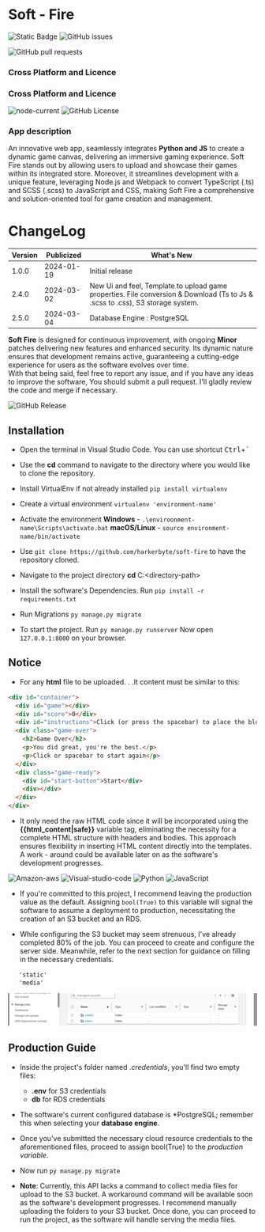 # Soft - Fire 
![Static Badge](https://img.shields.io/badge/Author-Shade-green?style=for-the-badge&logo=github)
![GitHub issues](https://img.shields.io/github/issues/harkerbyte/safe-fire?style=for-the-badge&logo=git)

![GitHub pull requests](https://img.shields.io/github/issues-pr-raw/harkerbyte/safe-fire?style=for-the-badge&logo=git&color=blue)

### Cross Platform and Licence

### Cross Platform and Licence


![node-current](https://img.shields.io/node/v/package?style=for-the-badge&logo=node&logoColor=blue)
![GitHub License](https://img.shields.io/github/license/harkerbyte/soft-fire?style=for-the-badge&logo=github&color=green)


### App description
An innovative web app, seamlessly integrates **Python and JS** to create a dynamic game canvas, delivering an immersive gaming experience. Soft Fire stands out by allowing users to upload and showcase their games within its integrated store. Moreover, it streamlines development with a unique feature, leveraging Node.js and Webpack to convert TypeScript (.ts) and SCSS (.scss) to JavaScript and CSS, making Soft Fire a comprehensive and solution-oriented tool for game creation and management.



# ChangeLog

| Version |  Publicized  |   What's New
----------|--------------|---------          
|1.0.0    | 2024-01-19   | Initial release 
|2.4.0    | 2024-03-02   | New Ui and feel, Template to upload game properties. File conversion & Download (Ts to Js & .scss to .css), S3 storage system.|
|2.5.0    |2024-03-04    |Database Engine : PostgreSQL|


**Soft Fire** is designed for continuous improvement, with ongoing **Minor** patches delivering new features and enhanced security. Its dynamic nature ensures that development remains active, guaranteeing a cutting-edge experience for users as the software evolves over time.</br>
With that being said, feel free to report any issue, and if you have any ideas to improve the software, You should submit a pull request. I'll gladly review the code and merge if necessary.

![GitHub Release](https://img.shields.io/github/v/release/harkerbyte/soft-fire?display_name=release&style=for-the-badge&logo=ethereum&color=blue)

## Installation 
  
* Open the terminal in Visual Studio Code. You can use shortcut <kbd>Ctrl</kbd>+<kbd>`</kbd>

* Use the **cd** command to navigate to the directory where you would like to clone the repository.
  
* Install VirtualEnv if not already installed `pip install virtualenv`
* Create a virtual environment  `virtualenv 'environment-name'`
* Activate the environment **Windows** - `.\enviroonment-name\Scripts\activate.bat` **macOS/Linux** - `source environment-name/bin/activate`
   
* Use  `git clone https://github.com/harkerbyte/soft-fire` to have the repository cloned.
* Navigate to the project directory **cd** C:\<directory-path>

* Install the software's Dependencies. Run `pip install -r requirements.txt` 
* Run Migrations `py manage.py migrate`
  
* To start the project. Run `py manage.py runserver` Now open `127.0.0.1:8000` on your browser.

  

## Notice
* For any **html** file to be uploaded. . .It content must be similar to this:
  
```html
<div id="container">
  <div id="game"></div>
  <div id="score">0</div>
  <div id="instructions">Click (or press the spacebar) to place the block</div>
  <div class="game-over">
    <h2>Game Over</h2>
    <p>You did great, you're the best.</p>
    <p>Click or spacebar to start again</p>
  </div>
  <div class="game-ready">
    <div id="start-button">Start</div>
    <div></div>
  </div>
</div>
```

* It only need the raw HTML code since it will be incorporated using the **{{html_content|safe}}** variable tag, eliminating the necessity for a complete HTML structure with headers and bodies. This approach ensures flexibility in inserting HTML content directly into the templates. 
 A work - around could be available later on as the software's development progresses.

![Amazon-aws](https://img.shields.io/badge/Amazon_AWS-FF9900?style=for-the-badge&logo=amazonaws&logoColor=white)
![Visual-studio-code](https://img.shields.io/badge/VSCode-0078D4?style=for-the-badge&logo=visual%20studio%20code&logoColor=white)
![Python](https://img.shields.io/badge/Python-FFD43B?style=for-the-badge&logo=python&logoColor=blue)
![JavaScript](https://img.shields.io/badge/JavaScript-323330?style=for-the-badge&logo=javascript&logoColor=F7DF1E)

*  If you're committed to this project, I recommend leaving the   production value as the default. Assigning ```bool(True)``` to this    variable will signal the software to assume a deployment to production, necessitating the creation of an S3 bucket and an RDS.

* While configuring the S3 bucket may seem strenuous, I've already  completed 80% of the job. You can proceed to create and configure the server side. Meanwhile, refer to the next section for guidance on filling in the necessary credentials.
```
   'static'
   'media'
```
![S3-Bucket-Objects](.images/soft-fire.png)


  
## Production Guide 
* Inside the project's folder named *.credentials*, you'll find two empty files:
  * **.env** for S3 credentials
  * **db** for RDS credentials

* The software's current configured database is *PostgreSQL; remember this when selecting your **database engine**.

* Once you've submitted the necessary cloud resource credentials to the aforementioned files, proceed to assign bool(True) to the *production variable*.

* Now run ```py manage.py migrate```

* **Note**: Currently, this API lacks a command to collect media files for upload to the S3 bucket. A workaround command will be available soon as the software's development progresses. I recommend manually uploading the folders to your S3 bucket. Once done, you can proceed to run the project, as the software will handle serving the media files.